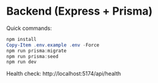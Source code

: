 # Backend (Express + Prisma)

Quick commands:

```powershell
npm install
Copy-Item .env.example .env -Force
npm run prisma:migrate
npm run prisma:seed
npm run dev
```

Health check: http://localhost:5174/api/health
